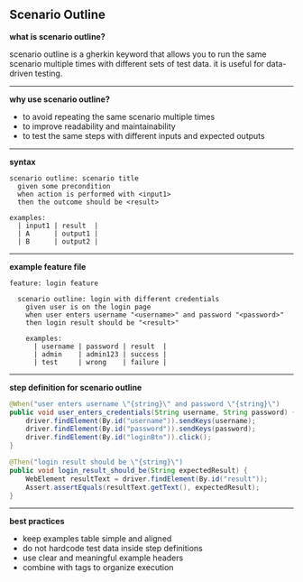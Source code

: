 ## Scenario Outline

**what is scenario outline?**

scenario outline is a gherkin keyword that allows you to run the same scenario multiple times with different sets of test data. it is useful for data-driven testing.

---

**why use scenario outline?**

* to avoid repeating the same scenario multiple times
* to improve readability and maintainability
* to test the same steps with different inputs and expected outputs

---

**syntax**

```gherkin
scenario outline: scenario title
  given some precondition
  when action is performed with <input1>
  then the outcome should be <result>

examples:
  | input1 | result  |
  | A      | output1 |
  | B      | output2 |
```

---

**example feature file**

```gherkin
feature: login feature

  scenario outline: login with different credentials
    given user is on the login page
    when user enters username "<username>" and password "<password>"
    then login result should be "<result>"

    examples:
      | username | password | result  |
      | admin    | admin123 | success |
      | test     | wrong    | failure |
```

---

**step definition for scenario outline**

```java
@When("user enters username \"{string}\" and password \"{string}\")
public void user_enters_credentials(String username, String password) {
    driver.findElement(By.id("username")).sendKeys(username);
    driver.findElement(By.id("password")).sendKeys(password);
    driver.findElement(By.id("loginBtn")).click();
}

@Then("login result should be \"{string}\")
public void login_result_should_be(String expectedResult) {
    WebElement resultText = driver.findElement(By.id("result"));
    Assert.assertEquals(resultText.getText(), expectedResult);
}
```

---

**best practices**

* keep examples table simple and aligned
* do not hardcode test data inside step definitions
* use clear and meaningful example headers
* combine with tags to organize execution
